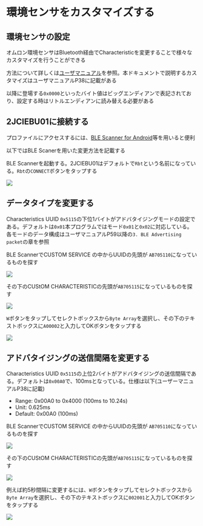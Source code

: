 # 環境センサをカスタマイズする

## 環境センサの設定

オムロン環境センサはBluetooth経由でCharacteristicを変更することで様々なカスタマイズを行うことができる

方法について詳しくは[ユーザマニュアル](https://www.fa.omron.co.jp/products/family/3724/download/manual.html)を参照。本ドキュメントで説明するカスタマイズはユーザマニュアルP38に記載がある

以降に登場する`0x0000`といったバイト値はビッグエンディアンで表記されており、設定する時はリトルエンディアンに読み替える必要がある

## 2JCIEBU01に接続する

プロファイルにアクセスするには、[BLE Scanner for Android](https://play.google.com/store/apps/details?id=com.macdom.ble.blescanner&hl=ja)等を用いると便利

以下ではBLE Scanerを用いた変更方法を記載する

BLE Scannerを起動する。2JCIEBU01はデフォルトで`Rbt`という名前になっている。`Rbt`の`CONNECT`ボタンをタップする

![](./images/00008.jpg)

## データタイプを変更する

Characteristics UUID `0x5115`の下位1バイトがアドバタイジングモードの設定である。デフォルトは`0x01`本プログラムではモード`0x01`と`0x02`に対応している。各モードのデータ構成はユーザマニュアルP59以降の`3. BLE Advertising packet`の章を参照

BLE ScannerでCUSTOM SERVICE の中からUUIDの先頭が `AB705110`になっているものを探す

![](./images/00009.jpg)

その下のCUStOM CHARACTERISTICの先頭が`AB705115`になっているものを探す

![](./images/00010.jpg)

`W`ボタンをタップしてセレクトボックスから`Byte Array`を選択し、その下のテキストボックスに`A00002`と入力してOKボタンをタップする

![](./images/00011.jpg)


## アドバタイジングの送信間隔を変更する

Characteristics UUID `0x5115`の上位2バイトがアドバタイジングの送信間隔である。デフォルトは`0x00A0`で、100msとなっている。仕様は以下(ユーザーマニュアルP38に記載)

* Range: 0x00A0 to 0x4000 (100ms to 10.24s)
* Unit: 0.625ms
* Default: 0x00A0 (100ms)

BLE ScannerでCUSTOM SERVICE の中からUUIDの先頭が `AB705110`になっているものを探す

![](./images/00009.jpg)

その下のCUStOM CHARACTERISTICの先頭が`AB705115`になっているものを探す

![](./images/00010.jpg)

例えば約5秒間隔に変更するには、`W`ボタンをタップしてセレクトボックスから`Byte Array`を選択し、その下のテキストボックスに`002001`と入力してOKボタンをタップする

![](./images/00012.jpg)